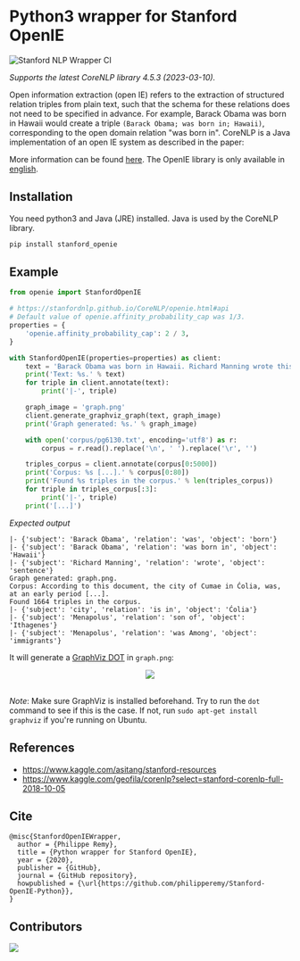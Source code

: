 # Python3 wrapper for Stanford OpenIE
![Stanford NLP Wrapper CI](https://github.com/philipperemy/Stanford-OpenIE-Python/workflows/Stanford%20NLP%20Wrapper%20CI/badge.svg)

*Supports the latest CoreNLP library 4.5.3 (2023-03-10).*

Open information extraction (open IE) refers to the extraction of structured relation triples from plain text, such that the schema for these relations does not need to be specified in advance. For example, Barack Obama was born in Hawaii would create a triple `(Barack Obama; was born in; Hawaii)`, corresponding to the open domain relation "was born in". CoreNLP is a Java implementation of an open IE system as described in the paper:

More information can be found [here](http://nlp.stanford.edu/software/openie.html).  The OpenIE library is only available in [english](https://stanfordnlp.github.io/CoreNLP/human-languages.html). 

## Installation

You need python3 and Java (JRE) installed. Java is used by the CoreNLP library.

```bash
pip install stanford_openie
```

## Example

```python
from openie import StanfordOpenIE

# https://stanfordnlp.github.io/CoreNLP/openie.html#api
# Default value of openie.affinity_probability_cap was 1/3.
properties = {
    'openie.affinity_probability_cap': 2 / 3,
}

with StanfordOpenIE(properties=properties) as client:
    text = 'Barack Obama was born in Hawaii. Richard Manning wrote this sentence.'
    print('Text: %s.' % text)
    for triple in client.annotate(text):
        print('|-', triple)

    graph_image = 'graph.png'
    client.generate_graphviz_graph(text, graph_image)
    print('Graph generated: %s.' % graph_image)

    with open('corpus/pg6130.txt', encoding='utf8') as r:
        corpus = r.read().replace('\n', ' ').replace('\r', '')

    triples_corpus = client.annotate(corpus[0:5000])
    print('Corpus: %s [...].' % corpus[0:80])
    print('Found %s triples in the corpus.' % len(triples_corpus))
    for triple in triples_corpus[:3]:
        print('|-', triple)
    print('[...]')
 ```
 
 *Expected output*
 ```
 |- {'subject': 'Barack Obama', 'relation': 'was', 'object': 'born'}
 |- {'subject': 'Barack Obama', 'relation': 'was born in', 'object': 'Hawaii'}
 |- {'subject': 'Richard Manning', 'relation': 'wrote', 'object': 'sentence'}
 Graph generated: graph.png.
 Corpus: ﻿According to this document, the city of Cumae in Ćolia, was, at an early period [...].
 Found 1664 triples in the corpus.
 |- {'subject': 'city', 'relation': 'is in', 'object': 'Ćolia'}
 |- {'subject': 'Menapolus', 'relation': 'son of', 'object': 'Ithagenes'}
 |- {'subject': 'Menapolus', 'relation': 'was Among', 'object': 'immigrants'}
 ```
 
It will generate a [GraphViz DOT](http://www.graphviz.org/) in `graph.png`:

<div align="center">
  <img src="img/out.png"><br><br>
</div>

*Note*: Make sure GraphViz is installed beforehand. Try to run the `dot` command to see if this is the case. If not, run `sudo apt-get install graphviz` if you're running on Ubuntu. 

## References

- https://www.kaggle.com/asitang/stanford-resources
- https://www.kaggle.com/geofila/corenlp?select=stanford-corenlp-full-2018-10-05

## Cite

```
@misc{StanfordOpenIEWrapper,
  author = {Philippe Remy},
  title = {Python wrapper for Stanford OpenIE},
  year = {2020},
  publisher = {GitHub},
  journal = {GitHub repository},
  howpublished = {\url{https://github.com/philipperemy/Stanford-OpenIE-Python}},
}
```

## Contributors

<a href="https://github.com/philipperemy/stanford-openie-python/graphs/contributors">
  <img src="https://contrib.rocks/image?repo=philipperemy/stanford-openie-python" />
</a>
